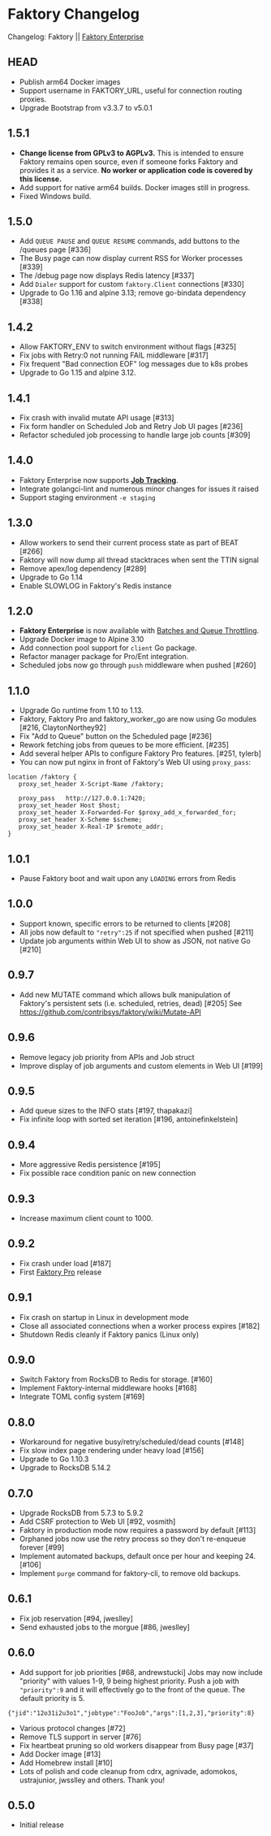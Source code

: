 # Faktory Changelog

Changelog: Faktory || [Faktory Enterprise](https://github.com/contribsys/faktory/blob/master/Ent-Changes.md)

## HEAD

- Publish arm64 Docker images
- Support username in FAKTORY_URL, useful for connection routing proxies.
- Upgrade Bootstrap from v3.3.7 to v5.0.1

## 1.5.1

- **Change license from GPLv3 to AGPLv3.** This is intended to ensure Faktory
  remains open source, even if someone forks Faktory and provides it as a
  service. **No worker or application code is covered by this license.**
- Add support for native arm64 builds. Docker images still in progress.
- Fixed Windows build.

## 1.5.0

- Add `QUEUE PAUSE` and `QUEUE RESUME` commands, add buttons to the /queues page [#336]
- The Busy page can now display current RSS for Worker processes [#339]
- The /debug page now displays Redis latency [#337]
- Add `Dialer` support for custom `faktory.Client` connections [#330]
- Upgrade to Go 1.16 and alpine 3.13; remove go-bindata dependency [#338]

## 1.4.2

- Allow FAKTORY_ENV to switch environment without flags [#325]
- Fix jobs with Retry:0 not running FAIL middleware [#317]
- Fix frequent "Bad connection EOF" log messages due to k8s probes
- Upgrade to Go 1.15 and alpine 3.12.

## 1.4.1

- Fix crash with invalid mutate API usage [#313]
- Fix form handler on Scheduled Job and Retry Job UI pages [#236]
- Refactor scheduled job processing to handle large job counts [#309]

## 1.4.0

- Faktory Enterprise now supports **[Job Tracking](https://github.com/contribsys/faktory/wiki/Ent-Tracking)**.
- Integrate golangci-lint and numerous minor changes for issues it raised
- Support staging environment `-e staging`

## 1.3.0

- Allow workers to send their current process state as part of BEAT [#266]
- Faktory will now dump all thread stacktraces when sent the TTIN signal
- Remove apex/log dependency [#289]
- Upgrade to Go 1.14
- Enable SLOWLOG in Faktory's Redis instance

## 1.2.0

- **Faktory Enterprise** is now available with [Batches and Queue Throttling](https://github.com/contribsys/faktory/wiki#faktory-enterprise).
- Upgrade Docker image to Alpine 3.10
- Add connection pool support for `client` Go package.
- Refactor manager package for Pro/Ent integration.
- Scheduled jobs now go through `push` middleware when pushed [#260]

## 1.1.0

- Upgrade Go runtime from 1.10 to 1.13.
- Faktory, Faktory Pro and faktory\_worker\_go are now using Go modules [#216, ClaytonNorthey92]
- Fix "Add to Queue" button on the Scheduled page [#236]
- Rework fetching jobs from queues to be more efficient. [#235]
- Add several helper APIs to configure Faktory Pro features. [#251, tylerb]
- You can now put nginx in front of Faktory's Web UI using `proxy_pass`:
```nginx
location /faktory {
   proxy_set_header X-Script-Name /faktory;

   proxy_pass   http://127.0.0.1:7420;
   proxy_set_header Host $host;
   proxy_set_header X-Forwarded-For $proxy_add_x_forwarded_for;
   proxy_set_header X-Scheme $scheme;
   proxy_set_header X-Real-IP $remote_addr;
}
```

## 1.0.1

- Pause Faktory boot and wait upon any `LOADING` errors from Redis

## 1.0.0

- Support known, specific errors to be returned to clients [#208]
- All jobs now default to `"retry":25` if not specified when pushed [#211]
- Update job arguments within Web UI to show as JSON, not native Go [#210]

## 0.9.7

- Add new MUTATE command which allows bulk manipulation of Faktory's
  persistent sets (i.e. scheduled, retries, dead) [#205]
  See https://github.com/contribsys/faktory/wiki/Mutate-API

## 0.9.6

- Remove legacy job priority from APIs and Job struct
- Improve display of job arguments and custom elements in Web UI [#199]

## 0.9.5

- Add queue sizes to the INFO stats [#197, thapakazi]
- Fix infinite loop with sorted set iteration [#196, antoinefinkelstein]

## 0.9.4

- More aggressive Redis persistence [#195]
- Fix possible race condition panic on new connection

## 0.9.3

- Increase maximum client count to 1000.

## 0.9.2

- Fix crash under load [#187]
- First [Faktory Pro](https://contribsys.com/faktory) release

## 0.9.1

- Fix crash on startup in Linux in development mode
- Close all associated connections when a worker process expires [#182]
- Shutdown Redis cleanly if Faktory panics (Linux only)

## 0.9.0

- Switch Faktory from RocksDB to Redis for storage. [#160]
- Implement Faktory-internal middleware hooks [#168]
- Integrate TOML config system [#169]

## 0.8.0

- Workaround for negative busy/retry/scheduled/dead counts [#148]
- Fix slow index page rendering under heavy load [#156]
- Upgrade to Go 1.10.3
- Upgrade to RocksDB 5.14.2

## 0.7.0

- Upgrade RocksDB from 5.7.3 to 5.9.2
- Add CSRF protection to Web UI [#92, vosmith]
- Faktory in production mode now requires a password by default [#113]
- Orphaned jobs now use the retry process so they don't re-enqueue forever [#99]
- Implement automated backups, default once per hour and keeping 24. [#106]
- Implement `purge` command for faktory-cli, to remove old backups.

## 0.6.1

- Fix job reservation [#94, jweslley]
- Send exhausted jobs to the morgue [#86, jweslley]

## 0.6.0

- Add support for job priorities [#68, andrewstucki]
  Jobs may now include "priority" with values 1-9, 9 being
  highest priority.  Push a job with `"priority":9` and it will
  effectively go to the front of the queue.  The default priority is 5.
```
{"jid":"12o31i2u3o1","jobtype":"FooJob","args":[1,2,3],"priority":8}
```
- Various protocol changes [#72]
- Remove TLS support in server [#76]
- Fix heartbeat pruning so old workers disappear from Busy page [#37]
- Add Docker image [#13]
- Add Homebrew install [#10]
- Lots of polish and code cleanup from cdrx, agnivade, adomokos,
  ustrajunior, jwsslley and others.  Thank you!

## 0.5.0

- Initial release
